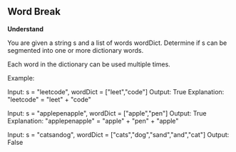 ## Word Break

**Understand**

You are given a string s and a list of words wordDict.
Determine if s can be segmented into one or more dictionary words.

Each word in the dictionary can be used multiple times.

Example:

Input: s = "leetcode", wordDict = ["leet","code"]
Output: True
Explanation: "leetcode" = "leet" + "code"

Input: s = "applepenapple", wordDict = ["apple","pen"]
Output: True
Explanation: "applepenapple" = "apple" + "pen" + "apple"

Input: s = "catsandog", wordDict = ["cats","dog","sand","and","cat"]
Output: False

